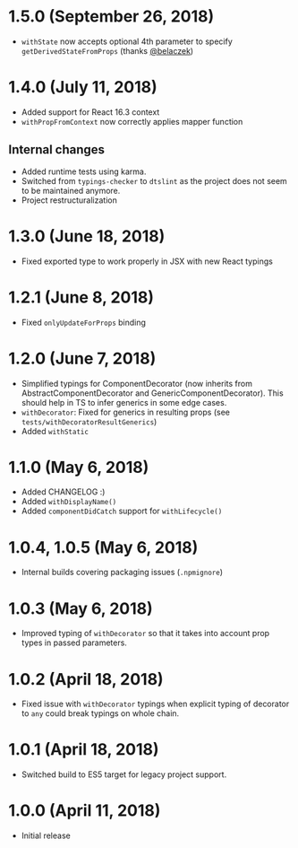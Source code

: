 # 1.5.0 (September 26, 2018)

- `withState` now accepts optional 4th parameter to specify
  `getDerivedStateFromProps` (thanks [@belaczek](https://github.com/belaczek))

# 1.4.0 (July 11, 2018)

- Added support for React 16.3 context
- `withPropFromContext` now correctly applies mapper function

## Internal changes

- Added runtime tests using karma.
- Switched from `typings-checker` to `dtslint` as the project does not seem to
  be maintained anymore.
- Project restructuralization

# 1.3.0 (June 18, 2018)

- Fixed exported type to work properly in JSX with new React typings

# 1.2.1 (June 8, 2018)

- Fixed `onlyUpdateForProps` binding

# 1.2.0 (June 7, 2018)

- Simplified typings for ComponentDecorator (now inherits from
  AbstractComponentDecorator and GenericComponentDecorator). This should help in
  TS to infer generics in some edge cases.
- `withDecorator`: Fixed for generics in resulting props (see
  `tests/withDecoratorResultGenerics`)
- Added `withStatic`

# 1.1.0 (May 6, 2018)

- Added CHANGELOG :)
- Added `withDisplayName()`
- Added `componentDidCatch` support for `withLifecycle()`

# 1.0.4, 1.0.5 (May 6, 2018)

- Internal builds covering packaging issues (`.npmignore`)

# 1.0.3 (May 6, 2018)

- Improved typing of `withDecorator` so that it takes into account prop types in
  passed parameters.

# 1.0.2 (April 18, 2018)

- Fixed issue with `withDecorator` typings when explicit typing of decorator to
  `any` could break typings on whole chain.

# 1.0.1 (April 18, 2018)

- Switched build to ES5 target for legacy project support.

# 1.0.0 (April 11, 2018)

- Initial release
